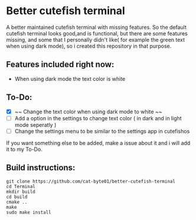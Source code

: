 # Better cutefish terminal
 A better maintained cutefish terminal with missing features.
So the default cutefish terminal looks good,and is functional, but there are some features missing, and some that I personally didn't like( for example the green text when using dark mode), so i created this repository in that purpose.
## Features included right now:
- When using dark mode the text color is white
## To-Do:
- [X] ~~ Change the text color when using dark mode to white ~~
- [ ] Add a option in the settings to change text color  ( in dark and in light mode seperatly )
- [ ] Change the settings menu  to be similar to the settings app in cutefishos

If you want something else to be added, make a issue about it and i will add it to my To-Do.

## Build instructions:
```shell
git clone https://github.com/cat-byte01/better-cutefish-terminal
cd Terminal
mkdir build
cd build
cmake ..
make
sudo make install
```
